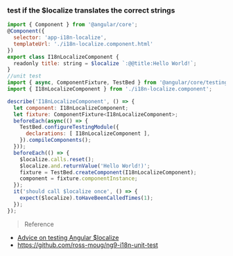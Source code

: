 ### test if the $localize translates the correct strings

```javascript
import { Component } from '@angular/core';
@Component({
  selector: 'app-i18n-localize',
  templateUrl: './i18n-localize.component.html'
})
export class I18nLocalizeComponent {
  readonly title: string = $localize `:@@title:Hello World!`;
}
//unit test
import { async, ComponentFixture, TestBed } from '@angular/core/testing';
import { I18nLocalizeComponent } from './i18n-localize.component';

describe('I18nLocalizeComponent', () => {
  let component: I18nLocalizeComponent;
  let fixture: ComponentFixture<I18nLocalizeComponent>;
  beforeEach(async(() => {
    TestBed.configureTestingModule({
      declarations: [ I18nLocalizeComponent ],
    }).compileComponents();
  }));
  beforeEach(() => {
    $localize.calls.reset();
    $localize.and.returnValue('Hello World!)';
    fixture = TestBed.createComponent(I18nLocalizeComponent);
    component = fixture.componentInstance;
  });
  it('should call $localize once', () => {
    expect($localize).toHaveBeenCalledTimes(1);
  });
});
```

> Reference
- [Advice on testing Angular $localize](https://stackoverflow.com/questions/60847354/advice-on-testing-angular-localize-angular-9)
- https://github.com/ross-moug/ng9-i18n-unit-test
